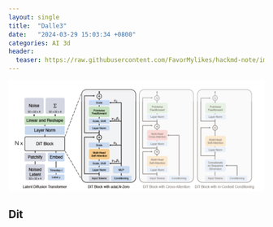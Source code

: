 ```yaml
---
layout: single
title:  "Dalle3"
date:   "2024-03-29 15:03:34 +0800"
categories: AI 3d
header:
  teaser: https://raw.githubusercontent.com/FavorMylikes/hackmd-note/img/img20240329150229.png
---
```



<img src="https://raw.githubusercontent.com/FavorMylikes/hackmd-note/img/img20240329150229.png" alt="20240329142726"/>

## Dit

